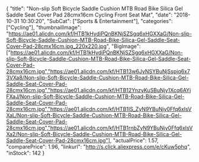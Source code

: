 {
	"title": "Non-slip Soft Bicycle Saddle Cushion MTB Road Bike Silica Gel Saddle Seat Cover Pad 28cmx16cm Cycling Front Seat Mat",
	"date": "2018-10-31 10:30:20",
	"SubCat": ["Sports & Entertainment"],
	"categories": ["Cycling"],
	"thumbnailImage": "https://ae01.alicdn.com/kf/HTB1kHydiPQnBKNjSZSgq6xHGXXaG/Non-slip-Soft-Bicycle-Saddle-Cushion-MTB-Road-Bike-Silica-Gel-Saddle-Seat-Cover-Pad-28cmx16cm.jpg_220x220.jpg",
	"BigImage": ["https://ae01.alicdn.com/kf/HTB1kHydiPQnBKNjSZSgq6xHGXXaG/Non-slip-Soft-Bicycle-Saddle-Cushion-MTB-Road-Bike-Silica-Gel-Saddle-Seat-Cover-Pad-28cmx16cm.jpg","https://ae01.alicdn.com/kf/HTB13w6JyNSYBuNjSspjq6x73VXa8/Non-slip-Soft-Bicycle-Saddle-Cushion-MTB-Road-Bike-Silica-Gel-Saddle-Seat-Cover-Pad-28cmx16cm.jpg","https://ae01.alicdn.com/kf/HTB12YnzyKuSBuNjy1Xcq6AYjFXaJ/Non-slip-Soft-Bicycle-Saddle-Cushion-MTB-Road-Bike-Silica-Gel-Saddle-Seat-Cover-Pad-28cmx16cm.jpg","https://ae01.alicdn.com/kf/HTB1IS_ZyN9YBuNjy0Ffq6xIsVXaL/Non-slip-Soft-Bicycle-Saddle-Cushion-MTB-Road-Bike-Silica-Gel-Saddle-Seat-Cover-Pad-28cmx16cm.jpg","https://ae01.alicdn.com/kf/HTB1rnbZyN9YBuNjy0Ffq6xIsVXa2/Non-slip-Soft-Bicycle-Saddle-Cushion-MTB-Road-Bike-Silica-Gel-Saddle-Seat-Cover-Pad-28cmx16cm.jpg"],
	"actualPrice": 1.57,
	"comparePrice": 1.96,
	"linkurl": "http://s.click.aliexpress.com/e/cKuw5phq",
	"inStock": 142
}

